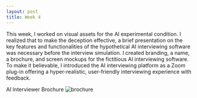 ```yaml
---
layout: post
title: Week 4
---
```

This week, I worked on visual assets for the AI experimental condition. I realized that to make the deception effective, a brief presentation on the key features and functionalities of the hypothetical AI interviewing software was necessary before the interview simulation. I created branding, a name, a brochure, and screen mockups for the fictitious AI interviewing software. To make it believable, I introduced the AI interviewing platform as a Zoom plug-in offering a hyper-realistic, user-friendly interviewing experience with feedback.

AI Interviewer Brochure
<img scr="images/brochure.png" alt=brochure>
